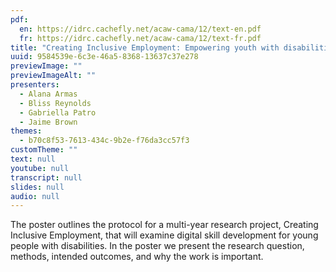 ```yaml
---
pdf:
  en: https://idrc.cachefly.net/acaw-cama/12/text-en.pdf
  fr: https://idrc.cachefly.net/acaw-cama/12/text-fr.pdf
title: "Creating Inclusive Employment: Empowering youth with disabilities through inclusive accessible digital skill development"
uuid: 9584539e-6c3e-46a5-8368-13637c37e278
previewImage: ""
previewImageAlt: ""
presenters:
  - Alana Armas
  - Bliss Reynolds
  - Gabriella Patro
  - Jaime Brown
themes:
  - b70c8f53-7613-434c-9b2e-f76da3cc57f3
customTheme: ""
text: null
youtube: null
transcript: null
slides: null
audio: null
---
```

The poster outlines the protocol for a multi-year research project, Creating Inclusive Employment, that will examine digital skill development for young people with disabilities. In the poster we present the research question, methods, intended outcomes, and why the work is important.
